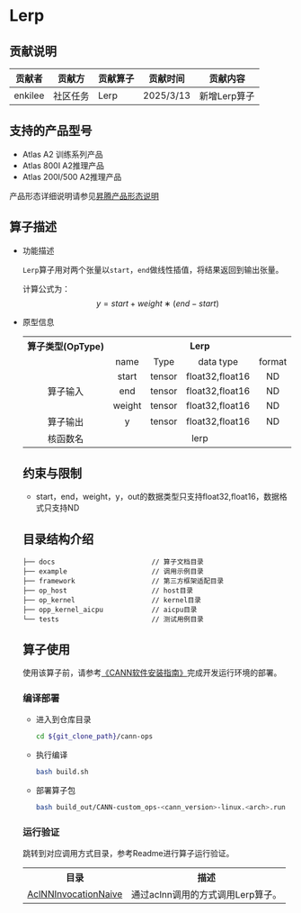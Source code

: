 # Lerp
## 贡献说明
| 贡献者     | 贡献方  | 贡献算子 | 贡献时间      | 贡献内容     |
|---------|------|------|-----------|----------|
| enkilee | 社区任务 | Lerp | 2025/3/13 | 新增Lerp算子 |

## 支持的产品型号

- Atlas A2 训练系列产品
- Atlas 800I A2推理产品
- Atlas 200I/500 A2推理产品

产品形态详细说明请参见[昇腾产品形态说明](http://www.hiascend.com/document/redirect/CannCommunityProductForm)

## 算子描述
- 功能描述

  `Lerp`算子用对两个张量以`start`，`end`做线性插值，将结果返回到输出张量。

  计算公式为：
  $$
  y=start+weight∗(end−start)
  $$

- 原型信息

  <table>
<tr><th align="center">算子类型(OpType)</th><th colspan="4" align="center">Lerp</th></tr> 
<tr><td align="center"> </td><td align="center">name</td><td align="center">Type</td><td align="center">data type</td><td align="center">format</td></tr>  
<tr><td rowspan="4" align="center">算子输入</td>
 
<tr><td align="center">start</td><td align="center">tensor</td><td align="center">float32,float16</td><td align="center">ND</td></tr>  
<tr><td align="center">end</td><td align="center">tensor</td><td align="center">float32,float16</td><td align="center">ND</td></tr>  
<tr><td align="center">weight</td><td align="center">tensor</td><td align="center">float32,float16</td><td align="center">ND</td></tr>  

<tr><td rowspan="1" align="center">算子输出</td>
<td align="center">y</td><td align="center">tensor</td><td align="center">float32,float16</td><td align="center">ND</td></tr>  

<tr><td rowspan="1" align="center">核函数名</td><td colspan="4" align="center">lerp</td></tr>  
  </table>

## 约束与限制
- start，end，weight，y，out的数据类型只支持float32,float16，数据格式只支持ND



## 目录结构介绍
```
├── docs                        // 算子文档目录
├── example                     // 调用示例目录
├── framework                   // 第三方框架适配目录
├── op_host                     // host目录
├── op_kernel                   // kernel目录
├── opp_kernel_aicpu            // aicpu目录
└── tests                       // 测试用例目录
```


## 算子使用
使用该算子前，请参考[《CANN软件安装指南》](https://hiascend.com/document/redirect/CannCommunityInstSoftware)完成开发运行环境的部署。

### 编译部署
  - 进入到仓库目录

    ```bash
    cd ${git_clone_path}/cann-ops
    ```

  - 执行编译

    ```bash
    bash build.sh
    ```

  - 部署算子包

    ```bash
    bash build_out/CANN-custom_ops-<cann_version>-linux.<arch>.run
    ```

### 运行验证
跳转到对应调用方式目录，参考Readme进行算子运行验证。
<table>
    <th>目录</th><th>描述</th>
    <tr>
        <td><a href="./examples/AclNNInvocationNaive"> AclNNInvocationNaive</td><td>通过aclnn调用的方式调用Lerp算子。</td>
    </tr>
</table>
